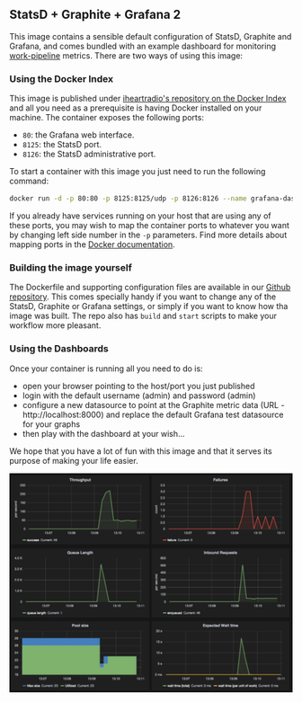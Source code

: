 StatsD + Graphite + Grafana 2
---------------------------------------------

This image contains a sensible default configuration of StatsD, Graphite and Grafana, and comes bundled with an example
dashboard for monitoring [work-pipeline](https://github.com/iheartradio/work-pipeline) metrics.
There are two ways of using this image:


### Using the Docker Index ###

This image is published under [iheartradio's repository on the Docker Index](https://hub.docker.com/r/iheartradio/docker-grafana-graphite/) and all you
need as a prerequisite is having Docker installed on your machine. The container exposes the following ports:

- `80`: the Grafana web interface.
- `8125`: the StatsD port.
- `8126`: the StatsD administrative port.

To start a container with this image you just need to run the following command:

```bash
docker run -d -p 80:80 -p 8125:8125/udp -p 8126:8126 --name grafana-dashboard iheartradio/docker-grafana-graphite
```

If you already have services running on your host that are using any of these ports, you may wish to map the container
ports to whatever you want by changing left side number in the `-p` parameters. Find more details about mapping ports
in the [Docker documentation](http://docs.docker.io/use/port_redirection/#port-redirection).


### Building the image yourself ###

The Dockerfile and supporting configuration files are available in our [Github repository](https://github.com/iheartradio/docker-grafana-graphite).
This comes specially handy if you want to change any of the StatsD, Graphite or Grafana settings, or simply if you want
to know how tha image was built. The repo also has `build` and `start` scripts to make your workflow more pleasant.


### Using the Dashboards ###

Once your container is running all you need to do is:
- open your browser pointing to the host/port you just published
- login with the default username (admin) and password (admin)
- configure a new datasource to point at the Graphite metric data (URL - http://localhost:8000) and replace the default Grafana test datasource for your graphs
- then play with the dashboard at your wish...

We hope that you have a lot of fun with this image and that it serves its purpose of making your life easier.

![WorkPipeline Dashboard](dashboard.png)

